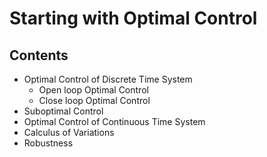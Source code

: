 # Starting with Optimal Control #
 
## Contents  ##

- Optimal Control of Discrete Time System
	- Open loop Optimal Control
	- Close loop Optimal Control
- Suboptimal Control
- Optimal Control of Continuous Time System
- Calculus of Variations
- Robustness